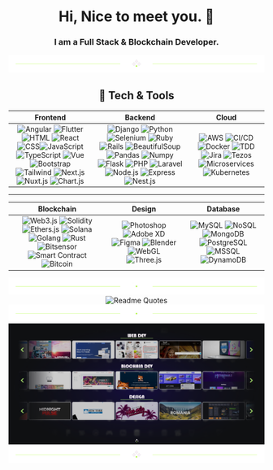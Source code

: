 <div align="center">
  <h1>Hi, Nice to meet you. 👋</h1>
  <h3>I am a <b>Full Stack & Blockchain Developer</b>.</h3>
</p>

<div align="center">
  <img src="https://github.com/MERNMachine/MERNMachine/blob/main/divider1.png" alt="divider"/>
</div> 

## 🚀 Tech & Tools  

| Frontend | Backend | Cloud |
|----------|---------|-------|
| <div align = "center">![Angular](https://img.shields.io/badge/-Angular-DD0031?style=flat&logo=angular&logoColor=white) ![Flutter](https://img.shields.io/badge/-Flutter-02569B?style=flat&logo=flutter) ![HTML](https://img.shields.io/badge/-HTML5-E34F26?style=flat&logo=html5) ![React](https://img.shields.io/badge/-React-61DAFB?style=flat&logo=react) ![CSS](https://img.shields.io/badge/-CSS3-1572B6?style=flat&logo=css3)![JavaScript](https://img.shields.io/badge/-JavaScript-F7DF1E?style=flat&logo=javascript&logoColor=black) ![TypeScript](https://img.shields.io/badge/-TypeScript-007ACC?style=flat&logo=typescript) ![Vue](https://img.shields.io/badge/-Vue-4FC08D?style=flat&logo=vue.js&logoColor=white) ![Bootstrap](https://img.shields.io/badge/-Bootstrap-7952B3?style=flat&logo=bootstrap) ![Tailwind](https://img.shields.io/badge/-TailwindCSS-38B2AC?style=flat&logo=tailwind-css) ![Next.js](https://img.shields.io/badge/-Next.js-000000?style=flat&logo=next.js) ![Nuxt.js](https://img.shields.io/badge/-Nuxt.js-00DC82?style=flat&logo=nuxt.js) ![Chart.js](https://img.shields.io/badge/-Chart.js-FF6384?style=flat&logo=chart.js) </div>|<div align = "center"> ![Django](https://img.shields.io/badge/-Django-092E20?style=flat&logo=django) ![Python](https://img.shields.io/badge/-Python-3776AB?style=flat&logo=python) ![Selenium](https://img.shields.io/badge/-Selenium-43B02A?style=flat&logo=selenium) ![Ruby](https://img.shields.io/badge/-Ruby-CC342D?style=flat&logo=ruby) ![Rails](https://img.shields.io/badge/-Rails-CC0000?style=flat&logo=rubyonrails) ![BeautifulSoup](https://img.shields.io/badge/-BeautifulSoup-3776AB?style=flat&logo=python) ![Pandas](https://img.shields.io/badge/-Pandas-150458?style=flat&logo=pandas) ![Numpy](https://img.shields.io/badge/-Numpy-013243?style=flat&logo=numpy) ![Flask](https://img.shields.io/badge/-Flask-000000?style=flat&logo=flask) ![PHP](https://img.shields.io/badge/-PHP-777BB4?style=flat&logo=php) ![Laravel](https://img.shields.io/badge/-Laravel-FF2D20?style=flat&logo=laravel) ![Node.js](https://img.shields.io/badge/-Node.js-339933?style=flat&logo=node.js) ![Express](https://img.shields.io/badge/-Express-000000?style=flat&logo=express) ![Nest.js](https://img.shields.io/badge/-Nest.js-E0234E?style=flat&logo=nestjs) </div>|<div align = "center"> ![AWS](https://img.shields.io/badge/-AWS-232F3E?style=flat&logo=amazon-aws) ![CI/CD](https://img.shields.io/badge/-CI/CD-blue?style=flat&logo=github-actions) ![Docker](https://img.shields.io/badge/-Docker-2496ED?style=flat&logo=docker) ![TDD](https://img.shields.io/badge/-TDD-FFA500) ![Jira](https://img.shields.io/badge/-Jira-0052CC?style=flat&logo=jira) ![Tezos](https://img.shields.io/badge/-Tezos-2C7DF7?style=flat&logo=tezos) ![Microservices](https://img.shields.io/badge/-Microservices-0078D7?style=flat) ![Kubernetes](https://img.shields.io/badge/-Kubernetes-326CE5?style=flat&logo=kubernetes) </div>|

---

| Blockchain | Design | Database |
|------------|--------|----------|
|<div align = "center"> ![Web3.js](https://img.shields.io/badge/-Web3.js-F16822?style=flat) ![Solidity](https://img.shields.io/badge/-Solidity-363636?style=flat&logo=solidity) ![Ethers.js](https://img.shields.io/badge/-Ethers.js-000000?style=flat) ![Solana](https://img.shields.io/badge/-Solana-9945FF?style=flat&logo=solana) ![Golang](https://img.shields.io/badge/-Golang-00ADD8?style=flat&logo=go) ![Rust](https://img.shields.io/badge/-Rust-000000?style=flat&logo=rust) ![Bitsensor](https://img.shields.io/badge/-Bitsensor-EE4C2C?style=flat) ![Smart Contract](https://img.shields.io/badge/-Smart%20Contract-31A8FF?style=flat) ![Bitcoin](https://img.shields.io/badge/-Bitcoin-F7931A?style=flat&logo=bitcoin) </div>|<div align = "center"> ![Photoshop](https://img.shields.io/badge/-Photoshop-31A8FF?style=flat&logo=adobe-photoshop) ![Adobe XD](https://img.shields.io/badge/-Adobe%20XD-FF61F6?style=flat&logo=adobe-xd) ![Figma](https://img.shields.io/badge/-Figma-F24E1E?style=flat&logo=figma) ![Blender](https://img.shields.io/badge/-Blender-F5792A?style=flat&logo=blender) ![WebGL](https://img.shields.io/badge/-WebGL-990000?style=flat) ![Three.js](https://img.shields.io/badge/-Three.js-000000?style=flat&logo=three.js) </div>|<div align = "center"> ![MySQL](https://img.shields.io/badge/-MySQL-4479A1?style=flat&logo=mysql) ![NoSQL](https://img.shields.io/badge/-NoSQL-005571?style=flat) ![MongoDB](https://img.shields.io/badge/-MongoDB-47A248?style=flat&logo=mongodb) ![PostgreSQL](https://img.shields.io/badge/-PostgreSQL-336791?style=flat&logo=postgresql) ![MSSQL](https://img.shields.io/badge/-MSSQL-CC2927?style=flat&logo=microsoft-sql-server) ![DynamoDB](https://img.shields.io/badge/-DynamoDB-4053D6?style=flat&logo=amazondynamodb) </div>|

<div align="center">
  <img src="https://github.com/MERNMachine/MERNMachine/blob/main/divider2.png" alt="divider"/>
</div> 

<div align="center">
  <img src="https://quotes-github-readme.vercel.app/api?type=horizontal&theme=dracula" alt="Readme Quotes"/>
</div> 

<div align="center">
  <img src="https://github.com/MERNMachine/MERNMachine/blob/main/divider2.png" alt="divider"/>
</div>   
<div align="center">
  <img src="https://github.com/MERNMachine/MERNMachine/blob/main/portfolio.png" alt="Portfolio"/>
</div> 

<div align="center">
  <img src="https://github.com/MERNMachine/MERNMachine/blob/main/divider1.png" alt="divider"/>
</div> 
